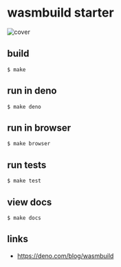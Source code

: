 # wasmbuild starter

![cover](https://deno.com/wasmbuild/cover.png)

## build

```
$ make
```

## run in deno

```
$ make deno
```

## run in browser

```
$ make browser
```

## run tests

```
$ make test
```

## view docs

```
$ make docs
```

## links

- https://deno.com/blog/wasmbuild
